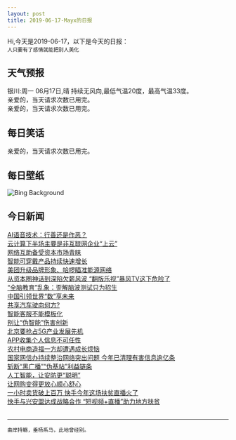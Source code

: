 ```yaml
---
layout: post
title: 2019-06-17-Mayx的日报
---
```


Hi,今天是2019-06-17，以下是今天的日报：<br><small>
人只要有了感情就能把别人美化</small><!--more-->
## 天气预报
银川:周一 06月17日,晴 持续无风向,最低气温20度，最高气温33度。<br>亲爱的，当天请求次数已用完。<br>亲爱的，当天请求次数已用完。
## 每日笑话
亲爱的，当天请求次数已用完。
## 每日壁纸
![Bing Background](https://cn.bing.com/th?id=OHR.PantheraLeoDad_EN-US3182634358_1920x1080.jpg&rf=LaDigue_1920x1080.jpg&pid=hp "Male African lion and cub in Kgalagadi Transfrontier Park in southern Africa (© Richard Du Toit/Minden Pictures)")
## 今日新闻

[AI语音技术：行善还是作恶？](http://it.people.com.cn/n1/2019/0617/c1009-31155325.html)   
[云计算下半场主要是非互联网企业“上云”](http://it.people.com.cn/n1/2019/0617/c1009-31155155.html)   
[网络互助备受资本市场青睐](http://it.people.com.cn/n1/2019/0617/c1009-31155232.html)   
[智能可穿戴产品持续快速增长](http://it.people.com.cn/n1/2019/0617/c1009-31155244.html)   
[美团升级品牌形象、哈啰瞄准能源网络](http://it.people.com.cn/n1/2019/0617/c1009-31155260.html)   
[从资本圈神话到深陷欠薪风波 “翻版乐视”暴风TV这下危险了](http://it.people.com.cn/n1/2019/0617/c1009-31155296.html)   
[“全脑教育”乱象：歪解脑波测试只为招生](http://it.people.com.cn/n1/2019/0617/c1009-31155412.html)   
[中国引领世界“数”享未来](http://it.people.com.cn/n1/2019/0617/c1009-31155394.html)   
[共享汽车驶向何方?](http://it.people.com.cn/n1/2019/0617/c1009-31155388.html)   
[智能客服不能模板化](http://it.people.com.cn/n1/2019/0617/c1009-31155164.html)   
[别让“伪智能”伤害创新](http://it.people.com.cn/n1/2019/0617/c1009-31155387.html)   
[北京要抢占5G产业发展先机](http://it.people.com.cn/n1/2019/0617/c1009-31155381.html)   
[APP收集个人信息不可任性](http://it.people.com.cn/n1/2019/0617/c1009-31155293.html)   
[农村电商造福一方却遭遇成长烦恼](http://it.people.com.cn/n1/2019/0617/c1009-31155271.html)   
[国家网信办持续整治网络突出问题 今年已清理有害信息逾亿条](http://it.people.com.cn/n1/2019/0617/c1009-31155158.html)   
[斩断“黑广播”“伪基站”利益链条](http://it.people.com.cn/n1/2019/0617/c1009-31155153.html)   
[人工智能，让安防更“聪明”](http://it.people.com.cn/n1/2019/0617/c1009-31155149.html)   
[让网购变得更放心顺心舒心](http://it.people.com.cn/n1/2019/0617/c1009-31155147.html)   
[一小时卖货破上百万 快手今年这场扶贫直播火了](http://it.people.com.cn/n1/2019/0616/c1009-31154572.html)   
[快手与兴安盟达成战略合作 “短视频+直播”助力地方扶贫](http://it.people.com.cn/n1/2019/0614/c1009-31137929.html)   
<br />

***

<small>曲岸持觞，垂杨系马，此地曾经别。</small>
